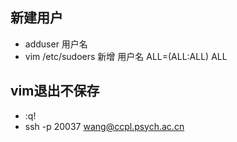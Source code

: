 ## 新建用户
 * adduser 用户名
 * vim /etc/sudoers 新增 用户名 ALL=(ALL:ALL) ALL

## vim退出不保存
 * :q!
* ssh -p 20037 wang@ccpl.psych.ac.cn
